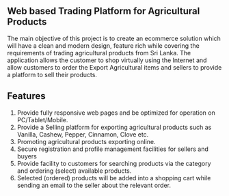 
## Web based Trading Platform for Agricultural Products

The main objective of this project is to create an ecommerce solution which will have a clean and modern design, feature rich while covering the requirements of trading agricultural products from Sri Lanka. The application allows the customer to shop virtually using the Internet and allow customers to order the Export Agricultural items and sellers to provide a platform to sell their products.
## Features

1. Provide fully responsive web pages and be optimized for operation on PC/Tablet/Mobile. 
2. Provide a Selling platform for exporting agricultural products such as Vanilla, Cashew, Pepper, Cinnamon, Clove etc.
3. Promoting agricultural products exporting online.
4. Secure registration and profile management facilities for sellers and buyers
5. Provide facility to customers for searching products via the category and ordering (select) available products.
6. Selected (ordered) products will be added into a shopping cart while sending an email to the seller about the relevant order.
